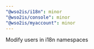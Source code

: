 ```yaml
---
"@wso2is/i18n": minor
"@wso2is/console": minor
"@wso2is/myaccount": minor
---
```


Modify users in i18n namespaces
